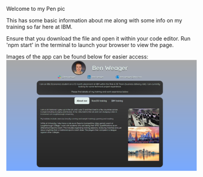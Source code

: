 Welcome to my Pen pic

This has some basic information about me along with some info on my training so far here at IBM. 

Ensure that you download the file and open it within your code editor. Run 'npm start' in the terminal to launch your browser to view the page. 

Images of the app can be found below for easier access:
![Screenshot 1](image-1.png)
